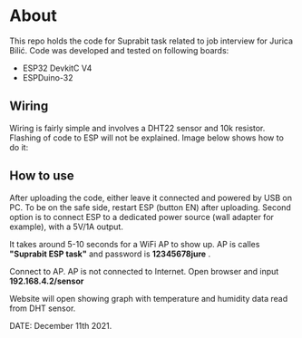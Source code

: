 # About

This repo holds the code for Suprabit task related to job interview for Jurica Bilić.
Code was developed and tested on following boards:
* ESP32 DevkitC V4
* ESPDuino-32

## Wiring

Wiring is fairly simple and involves a DHT22 sensor and 10k resistor. Flashing of code to ESP will not be explained.
Image below shows how to do it:

## How to use

After uploading the code, either leave it connected and powered by USB on PC. To be on the safe side, restart ESP (button EN) after uploading.
Second option is to connect ESP to a dedicated power source (wall adapter for example), with a 5V/1A output.

It takes around 5-10 seconds for a WiFi AP to show up. AP is calles __"Suprabit ESP task"__ and password is __12345678jure__ .

Connect to AP. AP is not connected to Internet.
Open browser and input __192.168.4.2/sensor__

Website will open showing graph with temperature and humidity data read from DHT sensor.




DATE: December 11th 2021.